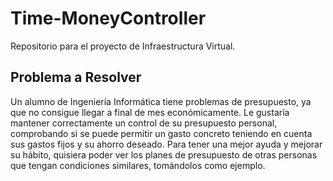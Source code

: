# Time-MoneyController
Repositorio para el proyecto de Infraestructura Virtual.
## Problema a Resolver
Un alumno de Ingeniería Informática tiene problemas de presupuesto, ya que no consigue llegar a final de mes económicamente. Le gustaría mantener correctamente un control de su presupuesto personal, comprobando si se puede permitir un gasto concreto teniendo en cuenta sus gastos fijos y su ahorro deseado. Para tener una mejor ayuda y mejorar su hábito, quisiera poder ver los planes de presupuesto de otras personas que tengan condiciones similares, tomándolos como ejemplo.
